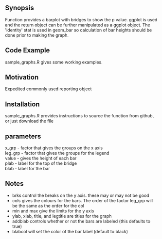 ## Synopsis

Function provides a barplot with bridges to show the p value. ggplot is used and the return object can be further manipulated as a ggplot object. The 'identity' stat is used in geom_bar so calculation of bar heights should be done prior to making the graph.

## Code Example

sample_graphs.R gives some working examples.

## Motivation

Expedited commonly used reporting object

## Installation

sample_graphs.R provides instructions to source the function from github, or just download the file

## parameters
x_grp - factor that gives the groups on the x axis       
leg_grp - factor that gives the groups for the legend       
value - gives the height of each bar      
plab - label for the top of the bridge      
blab - label for the bar       
        
## Notes
* brks control the breaks on the y axis. these may or may not be good
* cols gives the colours for the bars. The order of the factor leg_grp will be the same as the order for the col
* min and max give the limits for the y axis
* ylab, xlab, title, and legtitle are titles for the graph
* addblab controls whether or not the bars are labeled (this defaults to true)
* blabcol will set the color of the bar label (default to black)
